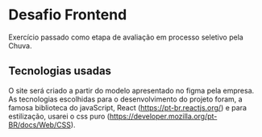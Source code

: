 # Desafio Frontend

Exercício passado como etapa de avaliação em processo seletivo pela Chuva.

## Tecnologias usadas

O site será criado a partir do modelo apresentado no figma pela empresa. As tecnologias escolhidas para o desenvolvimento do projeto foram, a famosa biblioteca do javaScript, React (https://pt-br.reactjs.org/) e para estilização, usarei o css puro (https://developer.mozilla.org/pt-BR/docs/Web/CSS).
